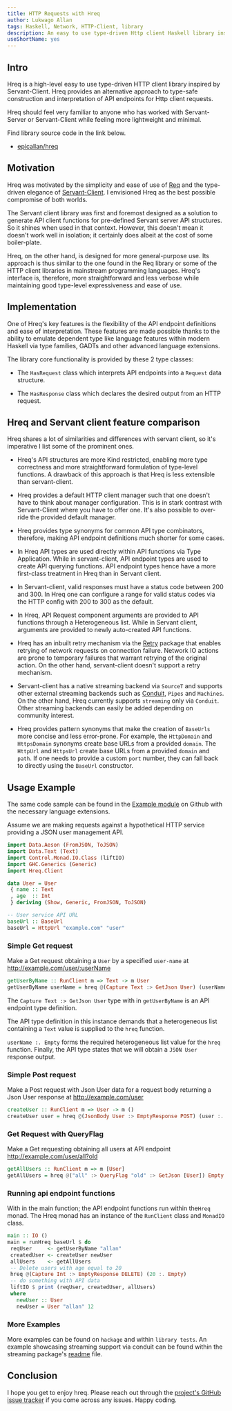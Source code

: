 ```yaml
---
title: HTTP Requests with Hreq
author: Lukwago Allan
tags: Haskell, Network, HTTP-Client, library
description: An easy to use type-driven Http client Haskell library inspired by Servant-Client.
useShortName: yes
---
```


## Intro

Hreq is a high-level easy to use type-driven HTTP client library inspired by Servant-Client. Hreq provides an alternative approach to type-safe construction and interpretation of API endpoints for Http client requests.

Hreq should feel very familiar to anyone who has worked with Servant-Server or Servant-Client while feeling more lightweight and minimal.

Find library source code in the link below.

* [epicallan/hreq](@github)

## Motivation

Hreq was motivated by the simplicity and ease of use of [Req](https://github.com/mrkkrp/req) and the type-driven elegance of [Servant-Client](https://github.com/haskell-servant/servant/tree/master/servant-client). I envisioned Hreq as the best possible compromise of both worlds.

The Servant client library was first and foremost designed as a solution to generate API client functions for pre-defined Servant server API structures. So it shines when used in that context. However, this doesn't mean it doesn't work well in isolation; it certainly does albeit at the cost of some boiler-plate.

Hreq, on the other hand, is designed for more general-purpose use. Its approach is thus similar to the one found in the Req library or some of the HTTP client libraries in mainstream programming languages. Hreq's interface is, therefore, more straightforward and less verbose while maintaining good type-level expressiveness and ease of use.

## Implementation

One of Hreq's key features is the flexibility of the API endpoint definitions and ease of interpretation. These features are made possible thanks to the ability to emulate dependent type like language features within modern Haskell via type families, GADTs and other advanced language extensions.

The library core functionality is provided by these 2 type classes:

- The `HasRequest` class which interprets API endpoints into a `Request` data structure.

- The `HasResponse` class which declares the desired output from an HTTP request.

## Hreq and Servant client feature comparison

Hreq shares a lot of similarities and differences with servant client, so it's imperative I list some of the prominent ones.

- Hreq's API structures are more Kind restricted, enabling more type correctness and more straightforward formulation of type-level functions. A drawback of this approach is that Hreq is less extensible than servant-client.

- Hreq provides a default HTTP client manager such that one doesn't have to think about manager configuration. This is in stark contrast with Servant-Client where you have to offer one. It's also possible to over-ride the provided default manager.

- Hreq provides type synonyms for common API type combinators, therefore, making API endpoint definitions much shorter for some cases.

- In Hreq API types are used directly within API functions via Type Application. While in servant-client, API endpoint types are used to create API querying functions. API endpoint types hence have a more first-class treatment in Hreq than in Servant client.

- In Servant-client, valid responses must have a status code between 200 and 300. In Hreq one can configure a range for valid status codes via the HTTP config with 200 to 300 as the default.

- In Hreq, API Request component arguments are provided to API functions through a Heterogeneous list. While in Servant client, arguments are provided to newly auto-created API functions.

- Hreq has an inbuilt retry mechanism via the [Retry](https://hackage.haskell.org/package/retry-0.8.0.0/docs/Control-Retry.html) package that enables retrying of network requests on connection failure. Network IO actions are prone to temporary failures that warrant retrying of the original action. On the other hand, servant-client doesn't support a retry mechanism.

- Servant-client has a native streaming backend via `SourceT` and supports other external streaming backends such as [Conduit](https://github.com/snoyberg/conduit), `Pipes` and `Machines`. On the other hand, Hreq currently supports `streaming` only via `Conduit`. Other streaming backends can easily be added depending on community interest.

- Hreq provides pattern synonyms that make the creation of `BaseUrls` more concise and less error-prone. For example, the `HttpDomain` and `HttpsDomain` synonyms create base URLs from a provided `domain`. The `HttpUrl` and `HttpsUrl` create base URLs from a provided `domain` and `path`. If one needs to provide a custom `port` number, they can fall back to directly using the `BaseUrl` constructor.

## Usage Example

The same code sample can be found in the [Example module](https://github.com/epicallan/hreq/blob/master/example/Main.hs) on Github with the necessary language extensions.

Assume we are making requests against a hypothetical HTTP service providing a JSON user management API.

```haskell
import Data.Aeson (FromJSON, ToJSON)
import Data.Text (Text)
import Control.Monad.IO.Class (liftIO)
import GHC.Generics (Generic)
import Hreq.Client

data User = User
 { name :: Text
 , age  :: Int
 } deriving (Show, Generic, FromJSON, ToJSON)

-- User service API URL
baseUrl :: BaseUrl
baseUrl = HttpUrl "example.com" "user"
```

### Simple Get request

Make a Get request obtaining a `User` by a specified `user-name` at <http://example.com/user/:userName>

```haskell
getUserByName :: RunClient m => Text -> m User
getUserByName userName = hreq @(Capture Text :> GetJson User) (userName :. Empty)
```

The `Capture Text :> GetJson User` type with in `getUserByName` is an API endpoint type definition.

The API type definition in this instance demands that a heterogeneous list containing a `Text` value is supplied to the `hreq` function.

`userName :. Empty` forms the required heterogeneous list value for the `hreq` function. Finally, the API type states that we will obtain a `JSON User` response output.

### Simple Post request

Make a Post request with Json User data for a request body returning a Json User response at <http://example.com/user>

```haskell
createUser :: RunClient m => User -> m ()
createUser user = hreq @(JsonBody User :> EmptyResponse POST) (user :. Empty)
```

### Get Request with QueryFlag

Make a Get requesting obtaining all users at API endpoint <http://example.com/user/all?old>

```haskell
getAllUsers :: RunClient m => m [User]
getAllUsers = hreq @("all" :> QueryFlag "old" :> GetJson [User]) Empty
```

### Running api endpoint functions

With in the main function; the API endpoint functions run within the`Hreq` monad.
The Hreq monad has an instance of the `RunClient` class and `MonadIO` class.

```haskell
main :: IO ()
main = runHreq baseUrl $ do
 reqUser     <- getUserByName "allan"
 createdUser <- createUser newUser
 allUsers    <- getAllUsers
 -- Delete users with age equal to 20
 hreq @(Capture Int :> EmptyResponse DELETE) (20 :. Empty)
 -- do something with API data
 liftIO $ print (reqUser, createdUser, allUsers)
 where
   newUser :: User
   newUser = User "allan" 12
```

### More Examples

More examples can be found on `hackage` and within `library tests`.
An example showcasing streaming support via conduit can be found within the streaming package's [readme](https://github.com/epicallan/hreq/blob/master/hreq-conduit/README.md) file.

## Conclusion

I hope you get to enjoy hreq. Please reach out through the [project's GitHub issue tracker](https://github.com/epicallan/hreq) if you come across any issues. Happy coding.
